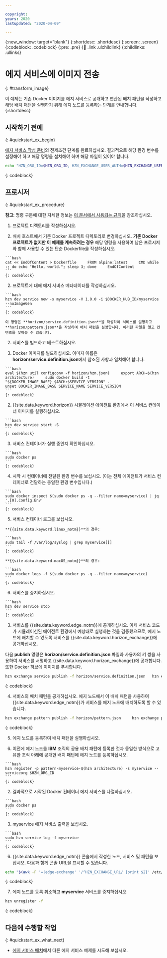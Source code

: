 ```yaml
---

copyright:
years: 2020
lastupdated: "2020-04-09"

---
```


{:new_window: target="blank"}
{:shortdesc: .shortdesc}
{:screen: .screen}
{:codeblock: .codeblock}
{:pre: .pre}
{:child: .link .ulchildlink}
{:childlinks: .ullinks}

# 에지 서비스에 이미지 전송
{: #transform_image}

이 예제는 기존 Docker 이미지를 에지 서비스로 공개하고 연관된 배치 패턴을 작성하고 해당 배치 패턴을 실행하기 위해 에지 노드를 등록하는 단계를 안내합니다.
{:shortdesc}

## 시작하기 전에
{: #quickstart_ex_begin}

[에지 서비스 작성 준비](service_containers.md)의 전제조건 단계를 완료하십시오. 결과적으로 해당 환경 변수를 설정해야 하고 해당 명령을 설치해야 하며 해당 파일이 있어야 합니다.

```bash
echo "HZN_ORG_ID=$HZN_ORG_ID, HZN_EXCHANGE_USER_AUTH=$HZN_EXCHANGE_USER_AUTH, DOCKER_HUB_ID=$DOCKER_HUB_ID" which git jq ls ~/.hzn/keys/service.private.key ~/.hzn/keys/service.public.pem cat /etc/default/horizon
```
{: codeblock}

## 프로시저
{: #quickstart_ex_procedure}

**참고**: 명령 구문에 대한 자세한 정보는 [이 문서에서 사용되는 규칙](../getting_started/document_conventions.md)을 참조하십시오.

1. 프로젝트 디렉토리를 작성하십시오.

  1. 배치 호스트에서 기존 Docker 프로젝트 디렉토리로 변경하십시오. **기존 Docker 프로젝트가 없지만 이 예제를 계속하려는 경우** 해당 명령을 사용하여 남은 프로시저와 함께 사용할 수 있는 단순 Dockerfile을 작성하십시오.

    ```bash
    cat << EndOfContent > Dockerfile     FROM alpine:latest     CMD while :; do echo "Hello, world."; sleep 3; done     EndOfContent
    ```
    {: codeblock}

  2. 프로젝트에 대해 에지 서비스 메타데이터를 작성하십시오.

    ```bash
    hzn dev service new -s myservice -V 1.0.0 -i $DOCKER_HUB_ID/myservice --noImageGen
    ```
    {: codeblock}

    이 명령은 **horizon/service.definition.json**을 작성하여 서비스를 설명하고 **horizon/pattern.json**을 작성하여 배치 패턴을 설명합니다. 이러한 파일을 열고 컨텐츠를 찾아볼 수 있습니다.

2. 서비스를 빌드하고 테스트하십시오.

  1. Docker 이미지를 빌드하십시오. 이미지 이름은 **horizon/service.definition.json**에서 참조된 사항과 일치해야 합니다.

    ```bash
    eval $(hzn util configconv -f horizon/hzn.json)     export ARCH=$(hzn architecture)     sudo docker build -t "${DOCKER_IMAGE_BASE}_$ARCH:$SERVICE_VERSION" .
    unset DOCKER_IMAGE_BASE SERVICE_NAME SERVICE_VERSION
    ```
    {: codeblock}

  2. {{site.data.keyword.horizon}} 시뮬레이션 에이전트 환경에서 이 서비스 컨테이너 이미지를 실행하십시오.

    ```bash
    hzn dev service start -S
    ```
    {: codeblock}

  3. 서비스 컨테이너가 실행 중인지 확인하십시오.

    ```bash
    sudo docker ps
    ```
    {: codeblock}

  4. 시작 시 컨테이너에 전달된 환경 변수를 보십시오. (이는 전체 에이전트가 서비스 컨테이너로 전달하는 동일한 환경 변수입니다.)

    ```bash
    sudo docker inspect $(sudo docker ps -q --filter name=myservice) | jq '.[0].Config.Env'
    ```
    {: codeblock}

  5. 서비스 컨테이너 로그를 보십시오.

    **{{site.data.keyword.linux_notm}}**의 경우:

    ```bash
    sudo tail -f /var/log/syslog | grep myservice[[]
    ```
    {: codeblock}

    **{{site.data.keyword.macOS_notm}}**의 경우:

    ```bash
    sudo docker logs -f $(sudo docker ps -q --filter name=myservice)
    ```
    {: codeblock}

  6. 서비스를 중지하십시오.

    ```bash
    hzn dev service stop
    ```
    {: codeblock}

3. 서비스를 {{site.data.keyword.edge_notm}}에 공개하십시오. 이제 서비스 코드가 시뮬레이션된 에이전트 환경에서 예상대로 실행하는 것을 검증했으므로, 에지 노드에 배치할 수 있도록 서비스를 {{site.data.keyword.horizon_exchange}}에 공개하십시오.

  다음 **publish** 명령은 **horizon/service.definition.json** 파일과 사용자의 키 쌍을 사용하여 서비스를 서명하고 {{site.data.keyword.horizon_exchange}}에 공개합니다. 또한 Docker 허브에 이미지를 푸시합니다.

  ```bash
  hzn exchange service publish -f horizon/service.definition.json   hzn exchange service list
  ```
  {: codeblock}

4. 서비스의 배치 패턴을 공개하십시오. 에지 노드에서 이 배치 패턴을 사용하여 {{site.data.keyword.edge_notm}}가 서비스를 에지 노드에 배치하도록 할 수 있습니다.

  ```bash
  hzn exchange pattern publish -f horizon/pattern.json     hzn exchange pattern list
  ```
  {: codeblock}

5. 에지 노드를 등록하여 배치 패턴을 실행하십시오.

  1. 이전에 에지 노드를 **IBM** 조직의 공용 배치 패턴에 등록한 것과 동일한 방식으로 고유한 조직 아래에 공개한 배치 패턴에 에지 노드를 등록하십시오.

    ```bash
    hzn register -p pattern-myservice-$(hzn architecture) -s myservice --serviceorg $HZN_ORG_ID
    ```
    {: codeblock}

  2. 결과적으로 시작된 Docker 컨테이너 에지 서비스를 나열하십시오.

    ```bash
    sudo docker ps
    ```
    {: codeblock}

  3. myservice 에지 서비스 출력을 보십시오.

    ```bash
    sudo hzn service log -f myservice
    ```
    {: codeblock}

6. {{site.data.keyword.edge_notm}} 콘솔에서 작성한 노드, 서비스 및 패턴을 보십시오. 다음과 함께 콘솔 URL을 표시할 수 있습니다.

  ```bash
  echo "$(awk -F '=|edge-exchange' '/^HZN_EXCHANGE_URL/ {print $2}' /etc/default/horizon)edge"
  ```
  {: codeblock}

7. 에지 노드를 등록 취소하고 **myservice** 서비스를 중지하십시오.

  ```bash
  hzn unregister -f
  ```
  {: codeblock}

## 다음에 수행할 작업
{: #quickstart_ex_what_next}

* [에지 서비스 배치](../using_edge_services/detailed_policy.md)에서 다른 에지 서비스 예제를 시도해 보십시오.
